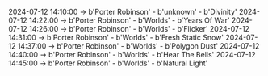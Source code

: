 2024-07-12 14:10:00 -> b'Porter Robinson' - b'unknown' - b'Divinity'
2024-07-12 14:22:00 -> b'Porter Robinson' - b'Worlds' - b'Years Of War'
2024-07-12 14:26:00 -> b'Porter Robinson' - b'Worlds' - b'Flicker'
2024-07-12 14:31:00 -> b'Porter Robinson' - b'Worlds' - b'Fresh Static Snow'
2024-07-12 14:37:00 -> b'Porter Robinson' - b'Worlds' - b'Polygon Dust'
2024-07-12 14:40:00 -> b'Porter Robinson' - b'Worlds' - b'Hear The Bells'
2024-07-12 14:45:00 -> b'Porter Robinson' - b'Worlds' - b'Natural Light'
